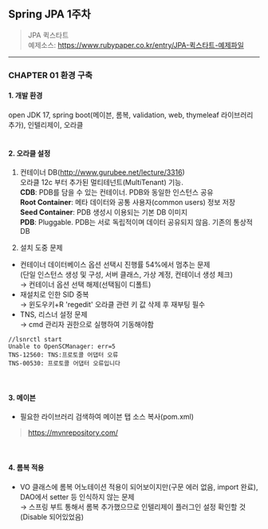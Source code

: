 ## Spring JPA 1주차
> JPA 퀵스타트  
  예제소스: https://www.rubypaper.co.kr/entry/JPA-퀵스타트-예제파일
---

### CHAPTER 01 환경 구축
#### 1. 개발 환경
 open JDK 17, spring boot(메이븐, 롬복, validation, web, thymeleaf 라이브러리 추가), 인텔리제이, 오라클
<br>
<br>

#### 2. 오라클 설정
 1) 컨테이너 DB(http://www.gurubee.net/lecture/3316)  
  오라클 12c 부터 추가된 멀티테넌트(MultiTenant) 기능.  
  **CDB**: PDB를 담을 수 있는 컨테이너. PDB와 동일한 인스턴스 공유  
  **Root Container**: 메타 데이터와 공통 사용자(common users) 정보 저장  
  **Seed Container**: PDB 생성시 이용되는 기본 DB 이미지  
  **PDB**: Pluggable. PDB는 서로 독립적이며 데이터 공유되지 않음. 기존의 통상적 DB  
  
 2) 설치 도중 문제
  - 컨테이너 데이터베이스 옵션 선택시 진행률 54%에서 멈추는 문제  
   (단일 인스턴스 생성 및 구성, 서버 클래스, 가상 계정, 컨테이너 생성 체크)  
   → 컨테이너 옵션 선택 해제(선택됨이 디폴트)  
  - 재설치로 인한 SID 중복  
   → 윈도우키+R 'regedit' 오라클 관련 키 값 삭제 후 재부팅 필수  
  - TNS, 리스너 설정 문제  
   → cmd 관리자 권한으로 실행하여 기동해야함
   ```
   //lsnrctl start
   Unable to OpenSCManager: err=5
   TNS-12560: TNS:프로토콜 어댑터 오류
   TNS-00530: 프로토콜 어댑터 오류입니다
   ```
<br>
 
#### 3. 메이븐
 - 필요한 라이브러리 검색하여 메이븐 탭 소스 복사(pom.xml)
  > https://mvnrepository.com/
<br>
 
#### 4. 롬복 적용
 - VO 클래스에 롬복 어노테이션 적용이 되어보이지만(구문 에러 없음, import 완료),  
   DAO에서 setter 등 인식하지 않는 문제  
   → 스프링 부트 통해서 롬복 추가했으므로 인텔리제이 플러그인 설정 확인할 것(Disable 되어있었음)


<br>
<br>
